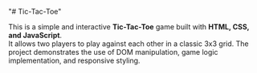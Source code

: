 "# Tic-Tac-Toe" 

This is a simple and interactive **Tic-Tac-Toe** game built with **HTML, CSS, and JavaScript**.  
It allows two players to play against each other in a classic 3x3 grid. The project demonstrates the use of DOM manipulation, game logic implementation, and responsive styling.

